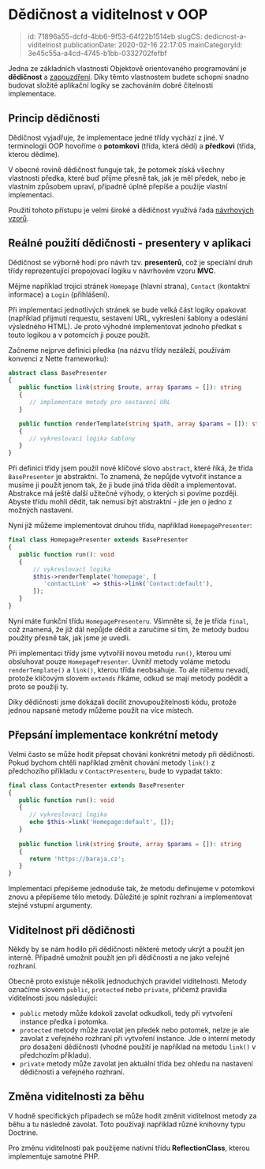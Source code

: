 Dědičnost a viditelnost v OOP
================================

> id: 71896a55-dcfd-4bb6-9f53-64f22b1514eb
> slugCS: dedicnost-a-viditelnost
> publicationDate: 2020-02-16 22:17:05
> mainCategoryId: 3e45c55a-a4cd-4745-b1bb-0332702fefbf

Jedna ze základních vlastností Objektově orientovaného programování je **dědičnost** a <a href="/zapouzdreni">zapouzdření</a>. Díky těmto vlastnostem budete schopni snadno budovat složité aplikační logiky se zachováním dobré čitelnosti implementace.

Princip dědičnosti
-------------------

Dědičnost vyjadřuje, že implementace jedné třídy vychází z jiné. V terminologii OOP hovoříme o **potomkovi** (třída, která dědí) a **předkovi** (třída, kterou dědíme).

V obecné rovině dědičnost funguje tak, že potomek získá všechny vlastnosti předka, které buď přijme přesně tak, jak je měl předek, nebo je vlastním způsobem upraví, případně úplně přepíše a použije vlastní implementaci.

Použití tohoto přístupu je velmi široké a dědičnost využívá řada <a href="/navrhove-vzory">návrhových vzorů</a>.

Reálné použití dědičnosti - presentery v aplikaci
--------------------

Dědičnost se výborně hodí pro návrh tzv. **presenterů**, což je speciální druh třídy reprezentující propojovací logiku v návrhovém vzoru **MVC**.

Mějme například trojici stránek `Homepage` (hlavní strana), `Contact` (kontaktní informace) a `Login` (přihlášení).

Při implementaci jednotlivých stránek se bude velká část logiky opakovat (například přijmutí requestu, sestavení URL, vykreslení šablony a odeslání výsledného HTML). Je proto výhodné implementovat jednoho předkat s touto logikou a v potomcích ji pouze použít.

Začneme nejprve definici předka (na názvu třídy nezáleží, používám konvenci z Nette frameworku):

```php
abstract class BasePresenter
{
   public function link(string $route, array $params = []): string
   {
      // implementace metody pro sestavení URL
   }

   public function renderTemplate(string $path, array $params = []): string
   {
      // vykreslovací logika šablony
   }
}
```

Při definici třídy jsem použil nové klíčové slovo `abstract`, které říká, že třída `BasePresenter` je abstraktní. To znamená, že nepůjde vytvořit instance a musíme ji použít jenom tak, že ji bude jiná třída dědit a implementovat. Abstrakce má ještě další užitečné výhody, o kterých si povíme později. Abyste třídu mohli dědit, tak nemusí být abstraktní - jde jen o jedno z možných nastavení.

Nyní již můžeme implementovat druhou třídu, například `HomepagePresenter`:

```php
final class HomepagePresenter extends BasePresenter
{
   public function run(): void
   {
       // vykreslovací logika
       $this->renderTemplate('homepage', [
          'contactLink' => $this->link('Contact:default'),
       ]);
   }
}
```

Nyní máte funkční třídu `HomepagePresenteru`. Všimněte si, že je třída `final`, což znamená, že již dál nepůjde dědit a zaručíme si tím, že metody budou použity přesně tak, jak jsme je uvedli.

Při implementaci třídy jsme vytvořili novou metodu `run()`, kterou umí obsluhovat pouze `HomepagePresenter`. Uvnitř metody voláme metodu `renderTemplate()` a `link()`, kterou třída neobsahuje. To ale ničemu nevadí, protože klíčovým slovem `extends` říkáme, odkud se mají metody podědit a proto se použijí ty.

Díky dědičnosti jsme dokázali docílit znovupoužitelnosti kódu, protože jednou napsané metody můžeme použít na více místech.

Přepsání implementace konkrétní metody
------------

Velmi často se může hodit přepsat chování konkrétní metody při dědičnosti. Pokud bychom chtěli například změnit chování metody `link()` z předchozího příkladu v `ContactPresenteru`, bude to vypadat takto:

```php
final class ContactPresenter extends BasePresenter
{
   public function run(): void
   {
      // vykreslovací logika
      echo $this->link('Homepage:default', []);
   }
   
   public function link(string $route, array $params = []): string
   {
      return 'https://baraja.cz';
   }
}
```

Implementaci přepíšeme jednoduše tak, že metodu definujeme v potomkovi znovu a přepíšeme tělo metody. Důležité je splnit rozhraní a implementovat stejné vstupní argumenty.

Viditelnost při dědičnosti
--------------------------

Někdy by se nám hodilo při dědičnosti některé metody ukrýt a použít jen interně. Případně umožnit použít jen při dědičnosti a ne jako veřejné rozhraní.

Obecně proto existuje několik jednoduchých pravidel viditelnosti. Metody označíme slovem `public`, `protected` nebo `private`, přičemž pravidla viditelnosti jsou následující:

- `public` metody může kdokoli zavolat odkudkoli, tedy při vytvoření instance předka i potomka.
- `protected` metody může zavolat jen předek nebo potomek, nelze je ale zavolat z veřejného rozhraní při vytvoření instance. Jde o interní metody pro dosažení dědičnosti (vhodné použití je například na metodu `link()` v předchozím příkladu).
- `private` metody může zavolat jen aktuální třída bez ohledu na nastavení dědičnosti a veřejného rozhraní.

Změna viditelnosti za běhu
----------------------------

V hodně specifických případech se může hodit změnit viditelnost metody za běhu a tu následně zavolat. Toto používají například různé knihovny typu Doctrine.

Pro změnu viditelnosti pak použijeme nativní třídu **ReflectionClass**, kterou implementuje samotné PHP.
